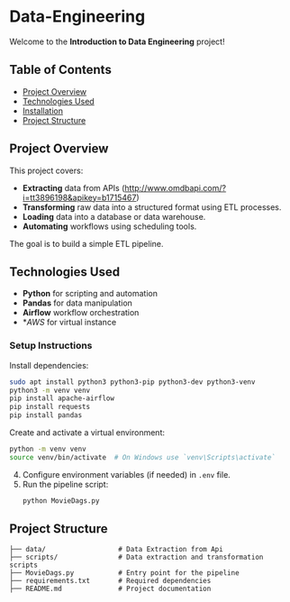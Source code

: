 # Data-Engineering


Welcome to the **Introduction to Data Engineering** project! 

## Table of Contents
- [Project Overview](#project-overview)
- [Technologies Used](#technologies-used)
- [Installation](#installation)
- [Project Structure](#project-structure)

## Project Overview
This project covers:
- **Extracting** data from APIs (http://www.omdbapi.com/?i=tt3896198&apikey=b1715467)
- **Transforming** raw data into a structured format using ETL processes.
- **Loading** data into a database or data warehouse.
- **Automating** workflows using scheduling tools.

The goal is to build a simple ETL pipeline.

## Technologies Used
- **Python** for scripting and automation
- **Pandas** for data manipulation
- **Airflow** workflow orchestration
- **AWS* for virtual instance


### Setup Instructions
Install dependencies:
   ```sh
sudo apt install python3 python3-pip python3-dev python3-venv
python3 -m venv venv
pip install apache-airflow
pip install requests
pip install pandas
   ```

Create and activate a virtual environment:
   ```sh
   python -m venv venv
   source venv/bin/activate  # On Windows use `venv\Scripts\activate`
   ```

4. Configure environment variables (if needed) in `.env` file.
5. Run the pipeline script:
   ```sh
   python MovieDags.py
   ```

## Project Structure
```
├── data/                  # Data Extraction from Api
├── scripts/               # Data extraction and transformation scripts
├── MovieDags.py           # Entry point for the pipeline
├── requirements.txt       # Required dependencies
├── README.md              # Project documentation
```

